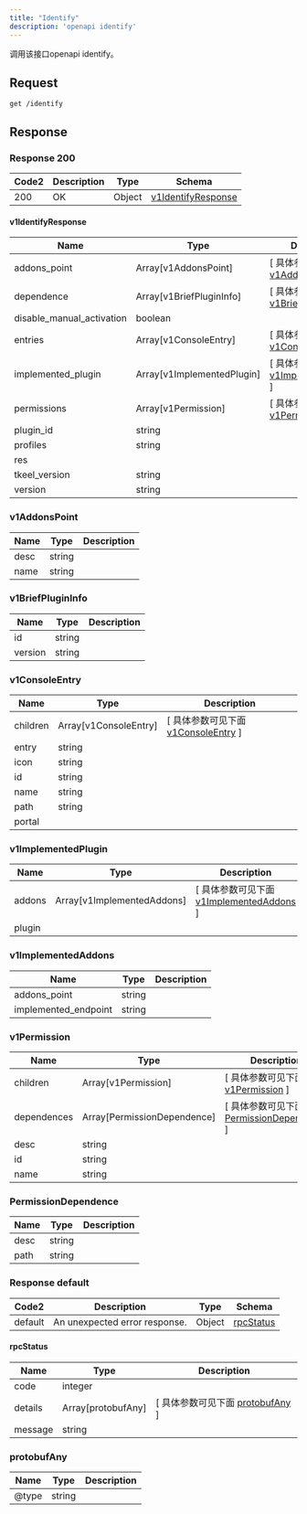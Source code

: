 ```yaml
---
title: "Identify"
description: 'openapi identify'
---
```

调用该接口openapi identify。

## Request


```
get /identify
```

## Response

### Response  200 
| Code2 | Description | Type | Schema |
| ---- | ----------- | ------ | ------ |
| 200 | OK | Object | [v1IdentifyResponse](#v1IdentifyResponse) |

#### v1IdentifyResponse

| Name | Type | Description | 
| ---- | ---- | ----------- |         
| addons_point | Array[v1AddonsPoint] |  [ 具体参数可见下面 [v1AddonsPoint](#v1AddonsPoint) ] |           
| dependence | Array[v1BriefPluginInfo] |  [ 具体参数可见下面 [v1BriefPluginInfo](#v1BriefPluginInfo) ] |       
| disable_manual_activation | boolean |  |          
| entries | Array[v1ConsoleEntry] |  [ 具体参数可见下面 [v1ConsoleEntry](#v1ConsoleEntry) ] |           
| implemented_plugin | Array[v1ImplementedPlugin] |  [ 具体参数可见下面 [v1ImplementedPlugin](#v1ImplementedPlugin) ] |           
| permissions | Array[v1Permission] |  [ 具体参数可见下面 [v1Permission](#v1Permission) ] |       
| plugin_id | string |  |      
| profiles | string |  |      
| res |  |  |      
| tkeel_version | string |  |      
| version | string |  |   

### v1AddonsPoint
| Name | Type | Description | 
| ---- | ---- | ----------- |     
| desc | string |  |      
| name | string |  |   

### v1BriefPluginInfo
| Name | Type | Description | 
| ---- | ---- | ----------- |     
| id | string |  |      
| version | string |  |   

### v1ConsoleEntry
| Name | Type | Description | 
| ---- | ---- | ----------- |         
| children | Array[v1ConsoleEntry] |  [ 具体参数可见下面 [v1ConsoleEntry](#v1ConsoleEntry) ] |       
| entry | string |  |      
| icon | string |  |      
| id | string |  |      
| name | string |  |      
| path | string |  |      
| portal |  |  |   

### v1ImplementedPlugin
| Name | Type | Description | 
| ---- | ---- | ----------- |         
| addons | Array[v1ImplementedAddons] |  [ 具体参数可见下面 [v1ImplementedAddons](#v1ImplementedAddons) ] |       
| plugin |  |  |   

### v1ImplementedAddons
| Name | Type | Description | 
| ---- | ---- | ----------- |     
| addons_point | string |  |      
| implemented_endpoint | string |  |   

### v1Permission
| Name | Type | Description | 
| ---- | ---- | ----------- |         
| children | Array[v1Permission] |  [ 具体参数可见下面 [v1Permission](#v1Permission) ] |           
| dependences | Array[PermissionDependence] |  [ 具体参数可见下面 [PermissionDependence](#PermissionDependence) ] |       
| desc | string |  |      
| id | string |  |      
| name | string |  |   

### PermissionDependence
| Name | Type | Description | 
| ---- | ---- | ----------- |     
| desc | string |  |      
| path | string |  |   



### Response  default 
| Code2 | Description | Type | Schema |
| ---- | ----------- | ------ | ------ |
| default | An unexpected error response. | Object | [rpcStatus](#rpcStatus) |

#### rpcStatus

| Name | Type | Description | 
| ---- | ---- | ----------- |     
| code | integer |  |          
| details | Array[protobufAny] |  [ 具体参数可见下面 [protobufAny](#protobufAny) ] |       
| message | string |  |   

### protobufAny
| Name | Type | Description | 
| ---- | ---- | ----------- |     
| @type | string |  |   



